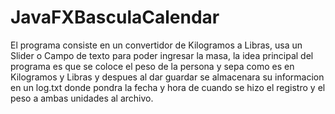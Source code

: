 # JavaFXBasculaCalendar
El programa consiste en un convertidor de Kilogramos a Libras,
usa un Slider o Campo de texto para poder ingresar la masa, la
idea principal del programa es que se coloce el peso de la persona
y sepa como es en Kilogramos y Libras y despues al dar guardar
se almacenara su informacion en un log.txt donde pondra la fecha
y hora de cuando se hizo el registro y el peso a ambas unidades
al archivo.
